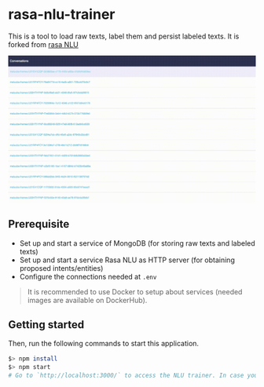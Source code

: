 # rasa-nlu-trainer
This is a tool to load raw texts, label them and persist labeled texts. It is forked from [rasa NLU](https://github.com/rasahq/rasa_nlu)

![rasa-nlu-trainer-customized](./images/rasa-nlu-trainer-customized.gif)

## Prerequisite
- Set up and start a service of MongoDB (for storing raw texts and labeled texts)
- Set up and start a service Rasa NLU as HTTP server (for obtaining proposed intents/entities)
- Configure the connections needed at `.env`

> It is recommended to use Docker to setup about services (needed images are available on DockerHub).

## Getting started

Then, run the following commands to start this application.

```bash
$> npm install
$> npm start
# Go to `http://localhost:3000/` to access the NLU trainer. In case you want to call APIs defined in `server/server.js`, you are able to use the url `http://localhost:4321/api/unclassified_convos`, for example.
```
